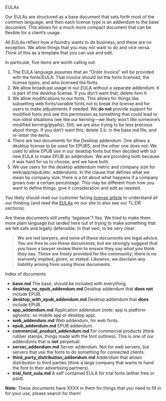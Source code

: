 EULAs

Our EULAs are structured as a base document that sets forth most of the common language, and then each license type is an addendum to the base document. This allows for a much more compact document that can be flexible for a client’s usage.

All EULAs reflect how a foundry wants to do business, and these are no exception. We allow things that you may not want to do and vice versa. Think of this as a template that you can use and edit.

In particular, five items are worth calling out: 
1. The EULA language assumes that an “Order Invoice” will be provided with the fonts/EULA. That invoice should list the fonts licensed, the license types, and who licensed the fonts.
2. We allow broadcast usage in our EULA without a separate addendum. It is part of the desktop license. If you don’t want that, delete item *h.*
3. We allow modifications to our fonts. This allows for things like subsetting web fonts/variable fonts not to break the license and for users to make adjustments if needed. We **do not** provide support for modified fonts and see this permission as something that could lead to non-ideal situations (we like our kerning—we likely won’t like someone’s modified kerning/glyphs). Still, we are also trying to be less precious about things. If you don’t want this, delete 2.b. in the base.md file, and re-letter the items.
4. There are two documents for the Desktop addendum. One allows a desktop license to be used for EPUBS, and the other one does not. We used to allow EPUB use in our desktop fonts but then decided with our new EULA to make EPUB an addendum. We are providing both because it was hard for us to choose, and we have both.
5. We use users for the desktop addendum metric and company size for web/app/epub/etc. addendums. In the clause that defines what we mean by company size, there is a bit about what happens if a company grows over a certain percentage. This may be different from how you want to define things, give it consideration and edit as needed.

You likely should read our customer facing [license article](https://xyztype.com/articles/licensing_our_fonts) to understand all our thinking (and read the [EULAs](https://xyztype.com/eula/desktop) on our site to also see our TL;DR sections).

Are these documents still pretty 'legalese'? Yes. We tried to make them more plain language but landed here out of trying to make something that we felt safe and legally defensible. In that vein, to be very clear: 
> **We are not lawyers, and none of these documents are legal advice. You are free to use these documents, but we strongly suggest that you have a lawyer review them to ensure they say what you think they say. These are freely provided for the community; there is no warranty implied, given, or stated. Likewise, we disclaim any liability arising from using these documents.**

Index of documents
- **base.md** The base, should be included with everything.
- **‌desktop_no_epub_addendum.md** Desktop addendum that **does not** include EPUB.
- **‌desktop_with_epub_addendum.md** Desktop addendum that **does** include EPUB.
- **‌app_addendum.md** Application addendum (*note:* app is platform agnostic: so mobile app or desktop app).
- **‌web_addendum.md** Web addendum, for web fonts.
- **‌epub_addendum.md** EPUB addendum.
- **‌commercial_product_addendum.md** For commercial products (think rubber stamps, things made with the font outlines). This is one of our addendums that is **not** perpetual.
- **‌server_addendum.md** Server addendum. Not for web servers, but servers that use the fonts to do something for connected clients.
- **‌third_party_distribution_addendum.md** Addendum that allows distribution to third parties (think a large company that wants to hand the font to their advertising partners).
- **‌trial_font_eula.md** A self contained EULA for trial fonts (either free or paid).

**Note:** These documents have XXXX in them for things that you need to fill in for your use, please search for them!
